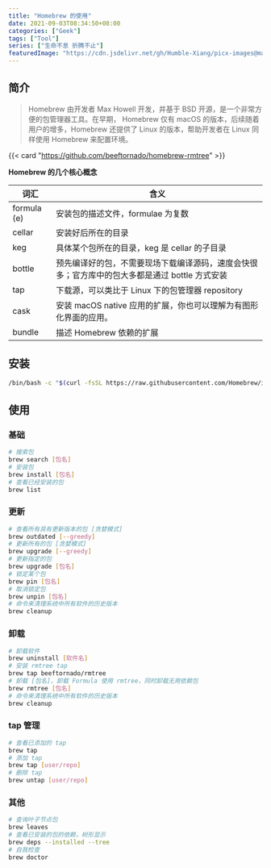 ```yaml
---
title: "Homebrew 的使用"
date: 2021-09-03T08:34:50+08:00
categories: ["Geek"]
tags: ["Tool"]
series: ["生命不息 折腾不止"]
featuredImage: "https://cdn.jsdelivr.net/gh/Humble-Xiang/picx-images@master/Development/homebrew-banner.2ht2xznez020.webp"
---
```


## 简介

> Homebrew 由开发者 Max Howell 开发，并基于 BSD 开源，是一个非常方便的包管理器工具。在早期， Homebrew 仅有 macOS 的版本，后续随着用户的增多，Homebrew 还提供了 Linux 的版本，帮助开发者在 Linux 同样使用 Homebrew 来配置环境。

{{< card "https://github.com/beeftornado/homebrew-rmtree" >}}

**Homebrew 的几个核心概念**

| 词汇        | 含义                                                                                           |
| ----------- | ---------------------------------------------------------------------------------------------- |
| formula (e) | 安装包的描述文件，formulae 为复数                                                              |
| cellar      | 安装好后所在的目录                                                                             |
| keg         | 具体某个包所在的目录，keg 是 cellar 的子目录                                                   |
| bottle      | 预先编译好的包，不需要现场下载编译源码，速度会快很多；官方库中的包大多都是通过 bottle 方式安装 |
| tap         | 下载源，可以类比于 Linux 下的包管理器 repository                                               |
| cask        | 安装 macOS native 应用的扩展，你也可以理解为有图形化界面的应用。                               |
| bundle      | 描述 Homebrew 依赖的扩展                                                                       |

## 安装

```bash
/bin/bash -c "$(curl -fsSL https://raw.githubusercontent.com/Homebrew/install/HEAD/install.sh)"
```

## 使用

### 基础

```bash
# 搜索包
brew search [包名]
# 安装包
brew install [包名]
# 查看已经安装的包
brew list
```

### 更新

```bash
# 查看所有具有更新版本的包 [贪婪模式]
brew outdated [--greedy]
# 更新所有的包 [贪婪模式]
brew upgrade [--greedy]
# 更新指定的包
brew upgrade [包名]
# 锁定某个包
brew pin [包名]
# 取消锁定包
brew unpin [包名]
# 命令来清理系统中所有软件的历史版本
brew cleanup
```

### 卸载

```bash
# 卸载软件
brew uninstall [软件名]
# 安装 rmtree tap
brew tap beeftornado/rmtree
# 卸载 [包名]，卸载 Formula 使用 rmtree，同时卸载无用依赖包
brew rmtree [包名]
# 命令来清理系统中所有软件的历史版本
brew cleanup
```

### tap 管理

```bash
# 查看已添加的 tap
brew tap
# 添加 tap
brew tap [user/repo]
# 删除 tap
brew untap [user/repo]
```

### 其他

```bash
# 查询叶子节点包
brew leaves
# 查看已安装的包的依赖，树形显示
brew deps --installed --tree
# 自我检查
brew doctor
```
